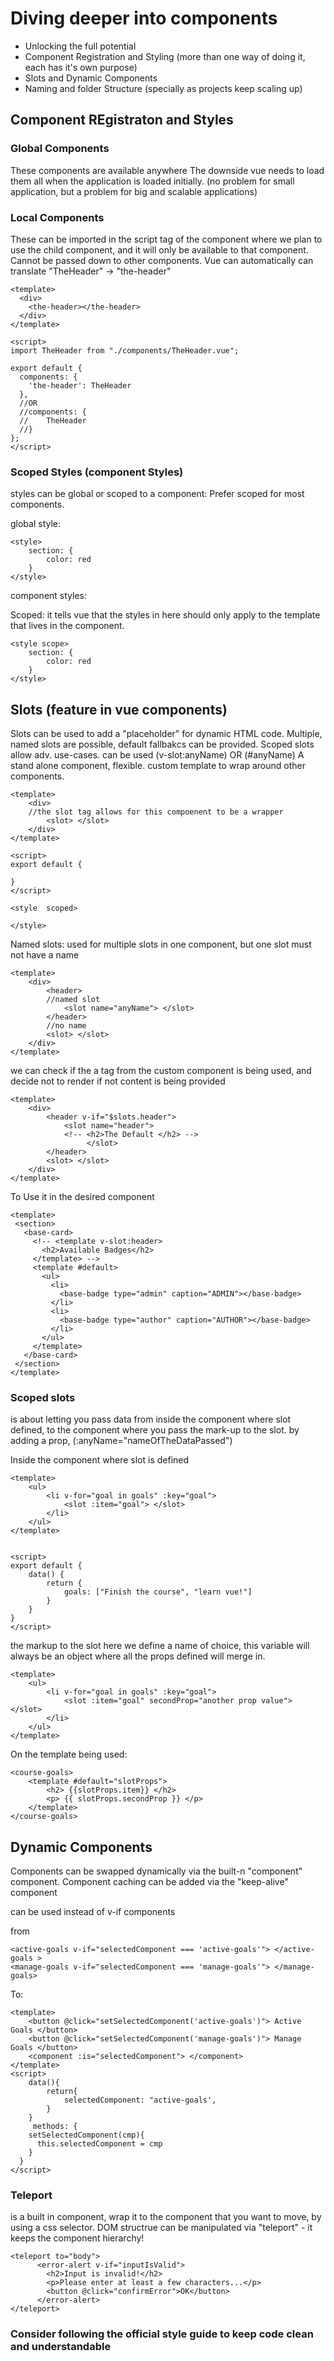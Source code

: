 # Diving deeper into components

- Unlocking the full potential
- Component Registration and Styling (more than one way of doing it, each has it's own purpose)
- Slots and Dynamic Components
- Naming and folder Structure (specially as projects keep scaling up)


## Component REgistraton and Styles

### Global Components

These components are available anywhere
The downside vue needs to load them all when the application is loaded initially. (no problem for small application, but a problem for big and scalable applications)

### Local Components

These can be imported in the script tag of the component where we plan to use the child component, and it will only be available to that component.
Cannot be passed down to other components. 
Vue can automatically can translate "TheHeader" -> "the-header"


```
<template>
  <div>
    <the-header></the-header>
  </div>
</template>

<script>
import TheHeader from "./components/TheHeader.vue";

export default {
  components: {
    'the-header': TheHeader
  },
  //OR
  //components: {
  //    TheHeader
  //}
};
</script>
```


### Scoped Styles (component Styles)
styles can be global or scoped to a component: Prefer scoped for most components.

global style:
```
<style>
    section: {
        color: red
    }
</style>
```
component styles:

Scoped: it tells vue that the styles in here should only apply to the template that lives in the component.
```
<style scope>
    section: {
        color: red
    }
</style>
```


## Slots (feature in vue components)
Slots can be used to add a "placeholder" for dynamic HTML code.
Multiple, named slots are possible, default fallbakcs can be provided. Scoped slots allow adv. use-cases.
can be used (v-slot:anyName) OR  (#anyName)
A stand alone component, flexible.
custom template to wrap around other components.


```
<template>
    <div> 
    //the slot tag allows for this compoenent to be a wrapper
        <slot> </slot>
    </div>
</template>

<script>
export default {
    
}
</script>

<style  scoped>

</style>
```

Named slots: used for multiple slots in one component, but one slot must not have a name
```
<template>
    <div> 
        <header>
        //named slot
            <slot name="anyName"> </slot>
        </header>
        //no name
        <slot> </slot>
    </div>
</template>
```

we can check if the a tag from the custom component is being used, and decide not to render if not content is being provided

```
<template>
    <div> 
        <header v-if="$slots.header">
            <slot name="header">
            <!-- <h2>The Default </h2> -->
                 </slot>
        </header>
        <slot> </slot>
    </div>
</template>
```

To Use it in the desired component
 
 ```
 <template>
  <section>
    <base-card>
      <!-- <template v-slot:header>
        <h2>Available Badges</h2>
      </template> -->
      <template #default>
        <ul>
          <li>
            <base-badge type="admin" caption="ADMIN"></base-badge>
          </li>
          <li>
            <base-badge type="author" caption="AUTHOR"></base-badge>
          </li>
        </ul>
      </template>
    </base-card>
  </section>
</template>
```

### Scoped slots
is about letting you pass data from inside the component where slot defined, to the component where you pass the mark-up to the slot. by adding a prop, 
(:anyName="nameOfTheDataPassed")




Inside the component where slot is defined
```
<template>
    <ul> 
        <li v-for="goal in goals" :key="goal">
            <slot :item="goal"> </slot>
        </li>
    </ul>
</template>


<script>
export default {
    data() {
        return {
            goals: ["Finish the course", "learn vue!"]
        }
    }
}
</script>
```

the markup to the slot
here we define a name of choice, this variable will always be an object where all the props defined will merge in. 


```
<template>
    <ul> 
        <li v-for="goal in goals" :key="goal">
            <slot :item="goal" secondProp="another prop value"> </slot>
        </li>
    </ul>
</template>

```


On the template being used:
```
<course-goals>
    <template #default="slotProps">
        <h2> {{slotProps.item}} </h2>
        <p> {{ slotProps.secondProp }} </p>
    </template>
</course-goals>
```

## Dynamic Components
Components can be swapped dynamically via the built-n "component" component.
Component caching can be added via the "keep-alive" component

can be used instead of v-if components 


from 
```
<active-goals v-if="selectedComponent === 'active-goals'"> </active-goals >
<manage-goals v-if="selectedComponent === 'manage-goals'"> </manage-goals>
```
To:
```
<template>
    <button @click="setSelectedComponent('active-goals')"> Active Goals </button>   
    <button @click="setSelectedComponent('manage-goals')"> Manage Goals </button>
    <component :is="selectedComponent"> </component>
</template>
<script>
    data(){
        return{
            selectedComponent: "active-goals',
        }
    }
     methods: {
    setSelectedComponent(cmp){
      this.selectedComponent = cmp
    }
  }
</script>
```


### Teleport
is a built in component, wrap it to the component that you want to move, by using a css selector.
DOM structrue can be manipulated via "teleport" - it keeps the component hierarchy!
```
<teleport to="body">
      <error-alert v-if="inputIsValid">
        <h2>Input is invalid!</h2>
        <p>Please enter at least a few characters...</p>
        <button @click="confirmError">OK</button>
      </error-alert>
</teleport>
```



### Consider following the official style guide to keep code clean and understandable